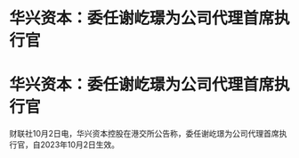 # 华兴资本：委任谢屹璟为公司代理首席执行官

# 华兴资本：委任谢屹璟为公司代理首席执行官

财联社10月2日电，华兴资本控股在港交所公告称，委任谢屹璟为公司代理首席执行官，自2023年10月2日生效。

